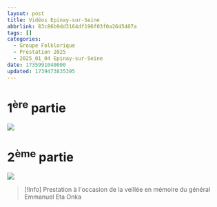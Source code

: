 ```yaml
---
layout: post
title: Vidéos Epinay-sur-Seine
abbrlink: 83c86b9dd3164df196f03f0a2645407a
tags: []
categories:
  - Groupe Folklorique
  - Prestation 2025
  - 2025_01_04 Epinay-sur-Seine
date: 1735991040000
updated: 1739473835395
---
```


# 1<sup>ère</sup> partie

[<img src="/resources/a44cad571f4640ebb635e2b3e1ba89b0.png">](https://youtu.be/hpuLNIoxOz0)

# 2<sup>ème</sup> partie

[<img src="/resources/b60edc19139a48129bcc6437cd79b210.png">](https://youtu.be/_NXFZ3e4G9w)

> \[!Info]
> Prestation à l'occasion de la veillée en mémoire du général Emmanuel Eta Onka
